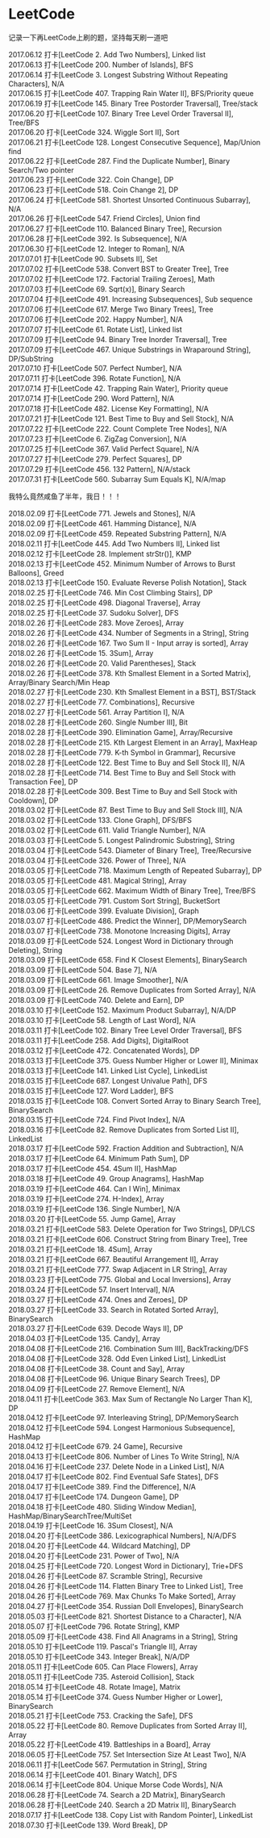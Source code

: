 # LeetCode
记录一下再LeetCode上刷的题，坚持每天刷一道吧

2017.06.12 打卡[LeetCode 2. Add Two Numbers], Linked list<br>
2017.06.13 打卡[LeetCode 200. Number of Islands], BFS<br>
2017.06.14 打卡[LeetCode 3. Longest Substring Without Repeating Characters], N/A<br>
2017.06.15 打卡[LeetCode 407. Trapping Rain Water II], BFS/Priority queue<br>
2017.06.19 打卡[LeetCode 145. Binary Tree Postorder Traversal], Tree/stack<br>
2017.06.20 打卡[LeetCode 107. Binary Tree Level Order Traversal II], Tree/BFS<br>
2017.06.20 打卡[LeetCode 324. Wiggle Sort II], Sort<br>
2017.06.21 打卡[LeetCode 128. Longest Consecutive Sequence], Map/Union find<br>
2017.06.22 打卡[LeetCode 287. Find the Duplicate Number], Binary Search/Two pointer<br>
2017.06.23 打卡[LeetCode 322. Coin Change], DP<br>
2017.06.23 打卡[LeetCode 518. Coin Change 2], DP<br>
2017.06.24 打卡[LeetCode 581. Shortest Unsorted Continuous Subarray], N/A<br>
2017.06.26 打卡[LeetCode 547. Friend Circles], Union find<br>
2017.06.27 打卡[LeetCode 110. Balanced Binary Tree], Recursion<br>
2017.06.28 打卡[LeetCode 392. Is Subsequence], N/A<br>
2017.06.30 打卡[LeetCode 12. Integer to Roman], N/A<br>
2017.07.01 打卡[LeetCode 90. Subsets II], Set<br>
2017.07.02 打卡[LeetCode 538. Convert BST to Greater Tree], Tree<br>
2017.07.02 打卡[LeetCode 172. Factorial Trailing Zeroes], Math<br>
2017.07.03 打卡[LeetCode 69. Sqrt(x)], Binary Search<br>
2017.07.04 打卡[LeetCode 491. Increasing Subsequences], Sub sequence<br>
2017.07.06 打卡[LeetCode 617. Merge Two Binary Trees], Tree<br>
2017.07.06 打卡[LeetCode 202. Happy Number], N/A<br>
2017.07.07 打卡[LeetCode 61. Rotate List], Linked list<br>
2017.07.09 打卡[LeetCode 94. Binary Tree Inorder Traversal], Tree<br>
2017.07.09 打卡[LeetCode 467. Unique Substrings in Wraparound String], DP/SubString<br>
2017.07.10 打卡[LeetCode 507. Perfect Number], N/A<br>
2017.07.11 打卡[LeetCode 396. Rotate Function], N/A<br>
2017.07.14 打卡[LeetCode 42. Trapping Rain Water], Priority queue<br>
2017.07.14 打卡[LeetCode 290. Word Pattern], N/A<br>
2017.07.18 打卡[LeetCode 482. License Key Formatting], N/A<br>
2017.07.21 打卡[LeetCode 121. Best Time to Buy and Sell Stock], N/A<br>
2017.07.22 打卡[LeetCode 222. Count Complete Tree Nodes], N/A<br>
2017.07.23 打卡[LeetCode 6. ZigZag Conversion], N/A<br>
2017.07.25 打卡[LeetCode 367. Valid Perfect Square], N/A<br>
2017.07.27 打卡[LeetCode 279. Perfect Squares], DP<br>
2017.07.29 打卡[LeetCode 456. 132 Pattern], N/A/stack<br>
2017.07.31 打卡[LeetCode 560. Subarray Sum Equals K], N/A/map<br>

我特么竟然咸鱼了半年，我日！！！

2018.02.09 打卡[LeetCode 771. Jewels and Stones], N/A<br>
2018.02.09 打卡[LeetCode 461. Hamming Distance], N/A<br>
2018.02.09 打卡[LeetCode 459. Repeated Substring Pattern], N/A<br>
2018.02.11 打卡[LeetCode 445. Add Two Numbers II], Linked list<br>
2018.02.12 打卡[LeetCode 28. Implement strStr()], KMP<br>
2018.02.13 打卡[LeetCode 452. Minimum Number of Arrows to Burst Balloons], Greed<br>
2018.02.13 打卡[LeetCode 150. Evaluate Reverse Polish Notation], Stack<br>
2018.02.25 打卡[LeetCode 746. Min Cost Climbing Stairs], DP<br>
2018.02.25 打卡[LeetCode 498. Diagonal Traverse], Array<br>
2018.02.25 打卡[LeetCode 37. Sudoku Solver], DFS<br>
2018.02.26 打卡[LeetCode 283. Move Zeroes], Array<br>
2018.02.26 打卡[LeetCode 434. Number of Segments in a String], String<br>
2018.02.26 打卡[LeetCode 167. Two Sum II - Input array is sorted], Array<br>
2018.02.26 打卡[LeetCode 15. 3Sum], Array<br>
2018.02.26 打卡[LeetCode 20. Valid Parentheses], Stack<br>
2018.02.26 打卡[LeetCode 378. Kth Smallest Element in a Sorted Matrix], Array/Binary Search/Min Heap<br>
2018.02.27 打卡[LeetCode 230. Kth Smallest Element in a BST], BST/Stack<br>
2018.02.27 打卡[LeetCode 77. Combinations], Recursive<br>
2018.02.27 打卡[LeetCode 561. Array Partition I], N/A<br>
2018.02.28 打卡[LeetCode 260. Single Number III], Bit<br>
2018.02.28 打卡[LeetCode 390. Elimination Game], Array/Recursive<br>
2018.02.28 打卡[LeetCode 215. Kth Largest Element in an Array], MaxHeap<br>
2018.02.28 打卡[LeetCode 779. K-th Symbol in Grammar], Recursive<br>
2018.02.28 打卡[LeetCode 122. Best Time to Buy and Sell Stock II], N/A<br>
2018.02.28 打卡[LeetCode 714. Best Time to Buy and Sell Stock with Transaction Fee], DP<br>
2018.02.28 打卡[LeetCode 309. Best Time to Buy and Sell Stock with Cooldown], DP<br>
2018.03.02 打卡[LeetCode 87. Best Time to Buy and Sell Stock III], N/A<br>
2018.03.02 打卡[LeetCode 133. Clone Graph], DFS/BFS<br>
2018.03.02 打卡[LeetCode 611. Valid Triangle Number], N/A<br>
2018.03.03 打卡[LeetCode 5. Longest Palindromic Substring], String<br>
2018.03.04 打卡[LeetCode 543. Diameter of Binary Tree], Tree/Recursive<br>
2018.03.04 打卡[LeetCode 326. Power of Three], N/A<br>
2018.03.05 打卡[LeetCode 718. Maximum Length of Repeated Subarray], DP<br>
2018.03.05 打卡[LeetCode 481. Magical String], Array<br>
2018.03.05 打卡[LeetCode 662. Maximum Width of Binary Tree], Tree/BFS<br>
2018.03.05 打卡[LeetCode 791. Custom Sort String], BucketSort<br>
2018.03.06 打卡[LeetCode 399. Evaluate Division], Graph<br>
2018.03.07 打卡[LeetCode 486. Predict the Winner], DP/MemorySearch<br>
2018.03.07 打卡[LeetCode 738. Monotone Increasing Digits], Array<br>
2018.03.09 打卡[LeetCode 524. Longest Word in Dictionary through Deleting], String<br>
2018.03.09 打卡[LeetCode 658. Find K Closest Elements], BinarySearch<br>
2018.03.09 打卡[LeetCode 504. Base 7], N/A<br>
2018.03.09 打卡[LeetCode 661. Image Smoother], N/A<br>
2018.03.09 打卡[LeetCode 26. Remove Duplicates from Sorted Array], N/A<br>
2018.03.09 打卡[LeetCode 740. Delete and Earn], DP<br>
2018.03.10 打卡[LeetCode 152. Maximum Product Subarray], N/A/DP<br>
2018.03.10 打卡[LeetCode 58. Length of Last Word], N/A<br>
2018.03.11 打卡[LeetCode 102. Binary Tree Level Order Traversal], BFS<br>
2018.03.11 打卡[LeetCode 258. Add Digits], DigitalRoot<br>
2018.03.12 打卡[LeetCode 472. Concatenated Words], DP<br>
2018.03.13 打卡[LeetCode 375. Guess Number Higher or Lower II], Minimax<br>
2018.03.13 打卡[LeetCode 141. Linked List Cycle], LinkedList<br>
2018.03.15 打卡[LeetCode 687. Longest Univalue Path], DFS<br>
2018.03.15 打卡[LeetCode 127. Word Ladder], BFS<br>
2018.03.15 打卡[LeetCode 108. Convert Sorted Array to Binary Search Tree], BinarySearch<br>
2018.03.15 打卡[LeetCode 724. Find Pivot Index], N/A<br>
2018.03.16 打卡[LeetCode 82. Remove Duplicates from Sorted List II], LinkedList<br>
2018.03.17 打卡[LeetCode 592. Fraction Addition and Subtraction], N/A<br>
2018.03.17 打卡[LeetCode 64. Minimum Path Sum], DP<br>
2018.03.17 打卡[LeetCode 454. 4Sum II], HashMap<br>
2018.03.18 打卡[LeetCode 49. Group Anagrams], HashMap<br>
2018.03.19 打卡[LeetCode 464. Can I Win], Minimax<br>
2018.03.19 打卡[LeetCode 274. H-Index], Array<br>
2018.03.19 打卡[LeetCode 136. Single Number], N/A<br>
2018.03.20 打卡[LeetCode 55. Jump Game], Array<br>
2018.03.21 打卡[LeetCode 583. Delete Operation for Two Strings], DP/LCS<br>
2018.03.21 打卡[LeetCode 606. Construct String from Binary Tree], Tree<br>
2018.03.21 打卡[LeetCode 18. 4Sum], Array<br>
2018.03.21 打卡[LeetCode 667. Beautiful Arrangement II], Array<br>
2018.03.21 打卡[LeetCode 777. Swap Adjacent in LR String], Array<br>
2018.03.23 打卡[LeetCode 775. Global and Local Inversions], Array<br>
2018.03.24 打卡[LeetCode 57. Insert Interval], N/A<br>
2018.03.27 打卡[LeetCode 474. Ones and Zeroes], DP<br>
2018.03.27 打卡[LeetCode 33. Search in Rotated Sorted Array], BinarySearch<br>
2018.03.27 打卡[LeetCode 639. Decode Ways II], DP<br>
2018.04.03 打卡[LeetCode 135. Candy], Array<br>
2018.04.08 打卡[LeetCode 216. Combination Sum III], BackTracking/DFS<br>
2018.04.08 打卡[LeetCode 328. Odd Even Linked List], LinkedList<br>
2018.04.08 打卡[LeetCode 38. Count and Say], Array<br>
2018.04.08 打卡[LeetCode 96. Unique Binary Search Trees], DP<br>
2018.04.09 打卡[LeetCode 27. Remove Element], N/A<br>
2018.04.11 打卡[LeetCode 363. Max Sum of Rectangle No Larger Than K], DP<br>
2018.04.12 打卡[LeetCode 97. Interleaving String], DP/MemorySearch<br>
2018.04.12 打卡[LeetCode 594. Longest Harmonious Subsequence], HashMap<br>
2018.04.12 打卡[LeetCode 679. 24 Game], Recursive<br>
2018.04.13 打卡[LeetCode 806. Number of Lines To Write String], N/A<br>
2018.04.16 打卡[LeetCode 237. Delete Node in a Linked List], N/A<br>
2018.04.17 打卡[LeetCode 802. Find Eventual Safe States], DFS<br>
2018.04.17 打卡[LeetCode 389. Find the Difference], N/A<br>
2018.04.17 打卡[LeetCode 174. Dungeon Game], DP<br>
2018.04.18 打卡[LeetCode 480. Sliding Window Median], HashMap/BinarySearchTree/MultiSet<br>
2018.04.19 打卡[LeetCode 16. 3Sum Closest], N/A<br>
2018.04.20 打卡[LeetCode 386. Lexicographical Numbers], N/A/DFS<br>
2018.04.20 打卡[LeetCode 44. Wildcard Matching], DP<br>
2018.04.20 打卡[LeetCode 231. Power of Two], N/A<br>
2018.04.25 打卡[LeetCode 720. Longest Word in Dictionary], Trie+DFS<br>
2018.04.26 打卡[LeetCode 87. Scramble String], Recursive<br>
2018.04.26 打卡[LeetCode 114. Flatten Binary Tree to Linked List], Tree<br>
2018.04.26 打卡[LeetCode 769. Max Chunks To Make Sorted], Array<br>
2018.04.27 打卡[LeetCode 354. Russian Doll Envelopes], BinarySearch<br>
2018.05.03 打卡[LeetCode 821. Shortest Distance to a Character], N/A<br>
2018.05.07 打卡[LeetCode 796. Rotate String], KMP<br>
2018.05.09 打卡[LeetCode 438. Find All Anagrams in a String], String<br>
2018.05.10 打卡[LeetCode 119. Pascal's Triangle II], Array<br>
2018.05.10 打卡[LeetCode 343. Integer Break], N/A/DP<br>
2018.05.11 打卡[LeetCode 605. Can Place Flowers], Array<br>
2018.05.11 打卡[LeetCode 735. Asteroid Collision], Stack<br>
2018.05.14 打卡[LeetCode 48. Rotate Image], Matrix<br>
2018.05.14 打卡[LeetCode 374. Guess Number Higher or Lower], BinarySearch<br>
2018.05.21 打卡[LeetCode 753. Cracking the Safe], DFS<br>
2018.05.22 打卡[LeetCode 80. Remove Duplicates from Sorted Array II], Array<br>
2018.05.22 打卡[LeetCode 419. Battleships in a Board], Array<br>
2018.06.05 打卡[LeetCode 757. Set Intersection Size At Least Two], N/A<br>
2018.06.11 打卡[LeetCode 567. Permutation in String], String<br>
2018.06.14 打卡[LeetCode 401. Binary Watch], DFS<br>
2018.06.14 打卡[LeetCode 804. Unique Morse Code Words], N/A<br>
2018.06.28 打卡[LeetCode 74. Search a 2D Matrix], BinarySearch<br>
2018.06.28 打卡[LeetCode 240. Search a 2D Matrix II], BinarySearch<br>
2018.07.17 打卡[LeetCode 138. Copy List with Random Pointer], LinkedList<br>
2018.07.30 打卡[LeetCode 139. Word Break], DP<br>
